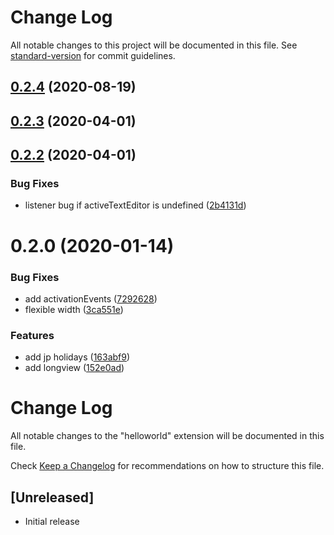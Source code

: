 # Change Log

All notable changes to this project will be documented in this file. See [standard-version](https://github.com/conventional-changelog/standard-version) for commit guidelines.

<a name="0.2.4"></a>
## [0.2.4](https://github.com/anydown/vscode-ganttdown/compare/v0.2.2...v0.2.4) (2020-08-19)



<a name="0.2.3"></a>
## [0.2.3](https://github.com/anydown/vscode-ganttdown/compare/v0.2.1...v0.2.3) (2020-04-01)



<a name="0.2.2"></a>
## [0.2.2](https://github.com/anydown/vscode-ganttdown/compare/v0.2.0...v0.2.2) (2020-04-01)


### Bug Fixes

* listener bug if activeTextEditor is undefined ([2b4131d](https://github.com/anydown/vscode-ganttdown/commit/2b4131d))



<a name="0.2.0"></a>
# 0.2.0 (2020-01-14)


### Bug Fixes

* add activationEvents ([7292628](https://github.com/anydown/vscode-ganttdown/commit/7292628))
* flexible width ([3ca551e](https://github.com/anydown/vscode-ganttdown/commit/3ca551e))


### Features

* add jp holidays ([163abf9](https://github.com/anydown/vscode-ganttdown/commit/163abf9))
* add longview ([152e0ad](https://github.com/anydown/vscode-ganttdown/commit/152e0ad))



# Change Log

All notable changes to the "helloworld" extension will be documented in this file.

Check [Keep a Changelog](http://keepachangelog.com/) for recommendations on how to structure this file.

## [Unreleased]

- Initial release